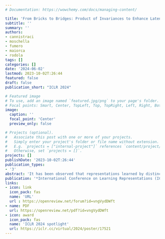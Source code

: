 ```yaml
---
# Documentation: https://wowchemy.com/docs/managing-content/

title: 'From Bricks to Bridges: Product of Invariances to Enhance Latent Space Communication'
subtitle: ''
summary: ''
authors:
- cannistraci
- moschella
- fumero
- maiorca
- rodola
tags: []
categories: []
date: '2024-06-02'
lastmod: 2023-10-02T:26:44
featured: false
draft: false
publication_short: "ICLR 2024"

# Featured image
# To use, add an image named `featured.jpg/png` to your page's folder.
# Focal points: Smart, Center, TopLeft, Top, TopRight, Left, Right, BottomLeft, Bottom, BottomRight.
image:
  caption: ''
  focal_point: 'Center'
  preview_only: false

# Projects (optional).
#   Associate this post with one or more of your projects.
#   Simply enter your project's folder or file name without extension.
#   E.g. `projects = ["internal-project"]` references `content/project/deep-learning/index.md`.
#   Otherwise, set `projects = []`.
projects: []
publishDate: '2023-10-02T:26:44'
publication_types:
- '3'
abstract: 'It has been observed that representations learned by distinct neural networks conceal structural similarities when the models are trained under similar inductive biases. From a geometric perspective, identifying the classes of transformations and the related invariances that connect these representations is fundamental to unlocking applications, such as merging, stitching, and reusing different neural modules. However, estimating task-specific transformations a priori can be challenging and expensive due to several factors (e.g., weights initialization, training hyperparameters, or data modality). To this end, we introduce a versatile method to directly incorporate a set of invariances into the representations, constructing a product space of invariant components on top of the latent representations without requiring prior knowledge about the optimal invariance to infuse. We validate our solution on classification and reconstruction tasks, observing consistent latent similarity and downstream performance improvements in a zero-shot stitching setting. The experimental analysis comprises three modalities (vision, text, and graphs), twelve pretrained foundational models, eight benchmarks, and several architectures trained from scratch.'
publication: '*International Conference on Learning Representations (ICLR 2024)*'
links:
- icon: link
  icon_pack: fas
  name: 'URL'
  url : https://openreview.net/forum?id=vngVydDWft
- name: PDF
  url: https://openreview.net/pdf?id=vngVydDWft
- icon: award
  icon_pack: fas
  name: 'ICLR 2024 spotlight'
  url: https://iclr.cc/virtual/2024/poster/17521
---
```

